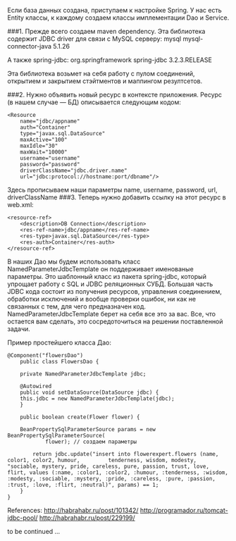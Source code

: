 
Если база данных создана, приступаем к настройке Spring.
У нас есть Entity классы, к каждому создаем классы имплементации Dao и Service.

###1. Прежде всего создаем maven dependency. 
Эта библиотека содержит JDBC driver для связи с MySQL серверу:
	    <dependency>
  		<groupId>mysql</groupId>
  		<artifactId>mysql-connector-java</artifactId>
  		<version>5.1.26</version>
  	    </dependency>

А также spring-jdbc:
	    <dependency>
		<groupId>org.springframework</groupId>
		<artifactId>spring-jdbc</artifactId>
		<version>3.2.3.RELEASE</version>
	    </dependency>

Эта библиотека возьмет на себя работу с пулом соединений, открытием и закрытием стэйтментов и маппингом резултсетов.

###2. Нужно объявить новый ресурс в контексте приложения. 
Ресурс (в нашем случае — БД) описывается следующим кодом:

	<Resource 
		name="jdbc/appname" 
		auth="Container"
		type="javax.sql.DataSource" 
		maxActive="100" 
		maxIdle="30" 
		maxWait="10000"
		username="username" 
		password="password"
		driverClassName="jdbc.driver.name"
		url="jdbc:protocol://hostname:port/dbname"/>
Здесь прописываем наши параметры name, username, password, url, driverClassName
###3. Теперь нужно добавить ссылку на этот ресурс в web.xml:

	<resource-ref>
		<description>DB Connection</description>
		<res-ref-name>jdbc/appname</res-ref-name>
		<res-type>javax.sql.DataSource</res-type>
		<res-auth>Container</res-auth>
	</resource-ref>


В наших Дао мы будем использовать класс NamedParameterJdbcTemplate он поддерживает именованые параметры. Это шаблонный класс из пакета spring-jdbc, который упрощает работу с SQL и JDBC реляционных СУБД. Большая часть JDBC кода состоит из получения ресурсов, управления соединением, обработки исключений и вообще проверки ошибок, ни как не связанных с тем, для чего предназначен код. NamedParameterJdbcTemplate берет на себя все это за вас. Все, что остается вам сделать, это сосредоточиться на решении поставленной задачи. 

Пример простейшего класса Дао:

    @Component("flowersDao")
        public class FlowersDao {

	    private NamedParameterJdbcTemplate jdbc;

	    @Autowired
	    public void setDataSource(DataSource jdbc) {
		this.jdbc = new NamedParameterJdbcTemplate(jdbc);
	    }

	    public boolean create(Flower flower) {

		BeanPropertySqlParameterSource params = new BeanPropertySqlParameterSource(
				flower); // создаем параметры

		    return jdbc.update("insert into flowerexpert.flowers (name, color1, color2, humour,         tenderness, wisdom, modesty, "sociable, mystery, pride, careless, pure, passion, trust, love, flirt, values (:name, :color1, :color2, :humour, :tenderness, :wisdom, :modesty, :sociable, :mystery, :pride, :careless, :pure, :passion, :trust, :love, :flirt, :neutral)", params) == 1;
	    }
    }

References:
http://habrahabr.ru/post/101342/
http://programador.ru/tomcat-jdbc-pool/
http://habrahabr.ru/post/229199/

to be continued ...